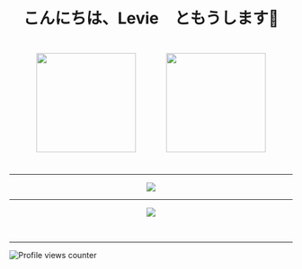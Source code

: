 <h1 align="center">こんにちは、Levie　ともうします👋</h1>
<p align="center">
	<img src="https://github-readme-stats.vercel.app/api?username=VN-Levie&show_icons=true&count_private=true&hide_border=true&theme=tokyonight&locale=ja" align="center" style="height: 177px; padding: 25px" />
	<img src="https://github-readme-stats.vercel.app/api/top-langs/?username=VN-Levie&hide_border=true&layout=compact&theme=tokyonight&locale=ja" align="center" style="height: 177px; padding: 25px" />
</p>
<hr>
<p align="center">
	<img src="https://github-readme-activity-graph.vercel.app/graph?username=VN-Levie&theme=tokyo-night" align="center"/>

</p>
<hr>
<p align="center">
	<img src="https://github-readme-streak-stats.herokuapp.com/?user=VN-Levie&theme=github-dark-blue&date_format=%5BY.%5Dn.j&locale=ja" align="center"/>

</p>
<br />
<hr>

![Profile views counter](https://komarev.com/ghpvc/?username=VN-Levie&&style=for-the-badge&label=VN.LEVIE%27s+VIEWS&color=70a5fd)
